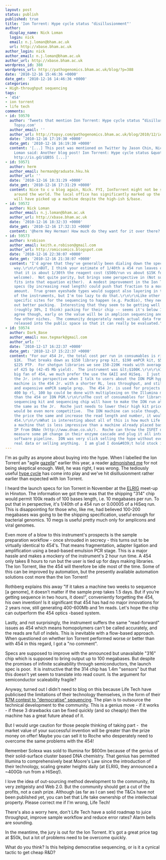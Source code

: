 ```yaml
---
layout: post
status: publish
published: true
title: 'Ion Torrent: Hype cycle status "disillusionment"'
author:
  display_name: Nick Loman
  login: nick
  email: n.j.loman@bham.ac.uk
  url: http://xbase.bham.ac.uk
author_login: nick
author_email: n.j.loman@bham.ac.uk
author_url: http://xbase.bham.ac.uk
wordpress_id: 388
wordpress_url: http://pathogenomics.bham.ac.uk/blog/?p=388
date: '2010-12-16 15:46:36 +0000'
date_gmt: '2010-12-16 14:46:36 +0000'
categories:
- High-throughput sequencing
tags:
- '454'
- ion torrent
- life tech
comments:
- id: 59570
  author: 'Tweets that mention Ion Torrent: Hype cycle status “disillusionment” --
    Topsy.com'
  author_email: ''
  author_url: http://topsy.com/pathogenomics.bham.ac.uk/blog/2010/12/ion-torrent-hype-cycle-status-disappointment/?utm_source=pingback&amp;utm_campaign=L2
  date: '2010-12-16 17:19:30 +0000'
  date_gmt: '2010-12-16 16:19:30 +0000'
  content: '[...] This post was mentioned on Twitter by Jason Chin, Nick Loman. Nick
    Loman said: Another blog post! Ion Torrent: Hype cycle status &quot;disillusionment&quot;
    http://is.gd/iQB5S [...]'
- id: 59571
  author: herm
  author_email: herman@graduate.hku.hk
  author_url: ''
  date: '2010-12-16 18:31:29 +0000'
  date_gmt: '2010-12-16 17:31:29 +0000'
  content: Nice to c u blog again, Nick. FYI, IonTorrent might not be sold at $50k
    around the world. The local office has significantly marked up the price or we
    will have picked up a machine despite the high-ish $/base.
- id: 59572
  author: Nick Loman
  author_email: n.j.loman@bham.ac.uk
  author_url: http://xbase.bham.ac.uk
  date: '2010-12-16 18:32:33 +0000'
  date_gmt: '2010-12-16 17:32:33 +0000'
  content: '@herm Hey Herman! How much do they want for it over there?'
- id: 59573
  author: krobison
  author_email: keith.e.robison@gmail.com
  author_url: http://omicsomics.blogspot.com
  date: '2010-12-16 22:38:07 +0000'
  date_gmt: '2010-12-16 21:38:07 +0000'
  content: "I'd agree that they've generally been dialing down the specs in a disappointing
    way.\r\n\r\nBUT, I think your estimate of 1/40th a 454 run leaves out the fact
    that it is about 1/30th the reagent cost ($500/run vs about $15K for 454 -- corrections
    welcome).  Not quite parity, but brings some perspective in (Not sure how 454jr
    fits into that equation either).  A modest improvement in the Ion Torrent performance
    specs (by increasing read length) could push that fraction to a more favorable
    amount.  True green eyeshade types would suggest also layering in the amortization
    of the instruments, but I'm too lazy to do that.\r\n\r\nLike other players with
    specific sites for the sequencing to happen (e.g. PacBio), they need to figure
    out better packing.  Interesting that they seem to be getting well below Poisson
    (roughly 30%, I think) packing for their chip -- seems it's below 10%. \r\n\r\nI'd
    agree though, early on the value will be in amplicon sequencing and perhaps a
    few other niches.  The community desperately needs actual data from the instrument
    released into the public space so that it can really be evaluated."
- id: 59574
  author: Dark_Base
  author_email: max.tegmark@gmail.com
  author_url: ''
  date: '2010-12-17 16:22:37 +0000'
  date_gmt: '2010-12-17 15:22:37 +0000'
  content: "For our 454 Jr, the total cost per run in consumables is right around
    $1K.  That breaks down as $150 library prep kit, $190 emPCR kit, $500 seq kit,
    $225 PTP.  For shotgun libraries we see 150-220K reads with average read length
    of 425 bp (42-45 Mb yield).  The instrument was &lt;$100K.\r\n\r\nI&#039;m no
    big fan of 454, we much prefer the use the GAII and HiSeq.  I just like to put
    the Jr. into perspective when I talk to users about the ION PGM hype.  The ION
    machine is the 454 Jr. with a shorter RL, less throughput, and still the laborious
    and expensive emPCR sample prep.  The 454 Jr. is used for projects that want the
    400 bp rl, 100 bp could be done with multiplexing on the Illumina much cheaper
    than the 454 or ION PGM.\r\n\r\nThe cost of consumables for library prep and emPCR,
    sequencing kit and sequencing chip will have to make the ION run at least $1K,
    the same as the Jr.  Roche just needs to lower their high kit prices and they
    would be even more competitive.  The ION machine can scale though, if they keep
    the price the same and increase the read length and number, it would quickly surpass
    454.\r\n\r\nWhat is interesting about all of this is how much Life Tech paid for
    a machine that is less impressive than a machine already placed base upon non-exclusive
    IP from DNAe (http://www.dnae.co.uk/).  Roche can throw the ISFET on their machine,
    measure some pH change in their enzyme cascade and plug it all into their developed
    software pipeline.  ION was very slick selling the hype without ever showing their
    real data or selling anything.  I am glad I don&#039;t hold stock in Life."
---
```

<p>I'm as guilty as anyone about buying into the hype. When I labelled the Ion Torrent an "agile <a href="http://pathogenomics.bham.ac.uk/blog/2010/08/gazelles-elephants-blue-whales-and-dodos-next-generation-sequencing-at-the-zoo/">gazelle</a>" earlier this year, a reader <a href="http://pathogenomics.bham.ac.uk/blog/2010/08/gazelles-elephants-blue-whales-and-dodos-next-generation-sequencing-at-the-zoo/comment-page-1/#comment-59539">admonished me</a> for not being skeptical enough. Well, he was right, I was wrong. The tediously useful <a href="http://en.wikipedia.org/wiki/Hype_cycle">hype cycle</a> has come into play and we've hit disillusionment rather earlier than expected with Ion Torrent.</p>
<p>I heard the launch specs for Ion Torrent in November at the <a href="http://www.elrig.org/">ELRIG</a> meet-up in Hinxton. The information we got there was that the shipping "314" chip would permit 100k reads of 100 bases length, i.e. 10 megabases per run. To put that in perspective, it's 1/40th of a 454 run or 0.00005 of a HiSeq run. This is disappointing for those who, like me, had believed 100-200 megabases was going to be the shipping specification, useful enough for bacterial genomics. 10 megs is useful pretty much only for amplicons and viral  genomes.</p>
<p>Even more of a blow to this instrument's prospects is the sample preparation workflow - once shrouded in secrecy - this turns out to be virtually identical to 454's. That means fragmentation, adapter ligation and amplification using a bead-based emulsion PCR stage. This is a major hassle and makes a mockery of the instrument's 2 hour run time. A 454 only takes 8 hours to run but the user is tied up for days making libraries. The Ion Torrent, like the 454 will therefore be idle most of the time. Some of this can be improved by automation, but the presently available automation solutions cost more than the Ion Torrent!</p>
<p>Rothberg explains this away "If it takes a machine two weeks to sequence [a genome], it doesn’t matter if the sample prep takes 1.5 days. But if you’re getting sequence in two hours, it does!”, conveniently forgetting the 454, his own invention! Is it significant that 454 has had no major innovations for 2 years now, still generating 400-600Mb and 1m reads. Let's hope the chip can outperform the 454 optics -based system.</p>
<p>Lastly, and not surprisingly, the instrument suffers the same "read-forward" issues as 454 which means homopolymers can't be called accurately, and the reads are full of indels. This is inevitable with a flow-based approach. When questioned on whether Ion Torrent performed worse or better than with 454 in this regard, I got a "no comment".</p>
<p>Specs are supposed to improve with the announced but unavailable "316" chip which is supposed to bring output up to 100 megabases.  But despite the promises of infinite scaleability through  semiconductors, the launch spec is poor.  It is instructive that the 314 chip has 1.4m "sensors" but that  this doesn't yet seem to translate into read count. Is the argument for  semiconductor scaleability fragile?</p>
<p>Anyway, turned out I didn't need to blog on this because Life Tech have publicised the limitations of their technology themselves, in the form of their<a href="http://www.bio-itworld.com/news/12/14/10/Ion-torrent-3-million-dollar-prizes.html"> $7M contest to "democratise" sequencing</a>. The plan is to outsource the technical development to the community. This is a genius move - if it works - if these 3 drawbacks can be fixed quickly (and so cheaply) then the machine has a great future ahead of it.</p>
<p>But I would urge caution for those people thinking of taking part -  the market value of your successful invention will be greater than the prize money on offer! Maybe you can sell it to Roche who desperately need to overcome the same problems with the 454!</p>
<p>Remember Solexa was sold to Illumina for $600m because of the genius of their solid-surface cluster based DNA chemistry. That genius has permitted Illumina to comprehensively beat Moore's Law since the introduction of their technology, scaling greater heights daily (at ELRIG, they announced a ~400Gb run from a HiSeq!).</p>
<p>I love the idea of out-sourcing method development to the community, its very zeitgeisty and Web 2.0. But the community should get a cut of the profits, not a cash prize. Although (as far as I can see) the T&amp;Cs have not been published yet, you can bet that Life take ownership of the intellectual property. Please correct me if I'm wrong, Life Tech!</p>
<p>There's also a worry here, don't Life Tech have a solid roadmap to juice throughput, improve sample workflow and reduce error rates? Alarm bells are sounding.</p>
<p>In the meantime, the jury is out for the Ion Torrent. It's got a great price tag at $50k, but a lot of problems need to be overcome quickly.</p>
<p>What do you think? Is this helping democratise sequencing, or is it a cynical tactic to get cheap R&amp;D?</p>
